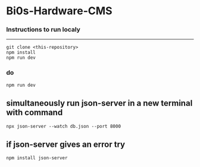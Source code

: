 # Bi0s-Hardware-CMS
### Instructions to run localy
***
```
git clone <this-repository>
npm install
npm run dev
```
### do 
```
npm run dev
```
## simultaneously run json-server in a new terminal with command
```
npx json-server --watch db.json --port 8000
```
## if json-server gives an error try
```
npm install json-server
```
